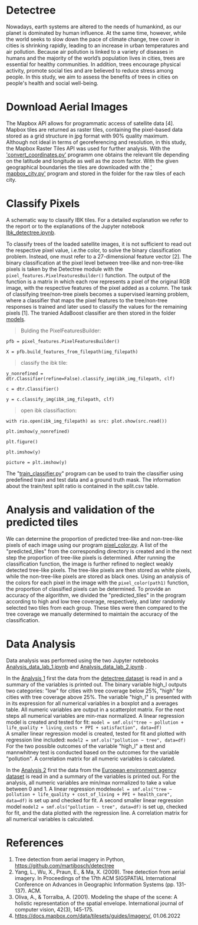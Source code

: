 # Detectree 

Nowadays, earth systems are altered to the needs of humankind, as our planet is dominated by human influence. At the same time, however, while the world seeks to slow down the pace of climate change, tree cover in cities is shrinking rapidly, leading to an increase in urban temperatures and air pollution. Because air pollution is linked to a variety of diseases in humans and the majority of the world’s population lives in cities, trees are essential for healthy communities. In addition, trees encourage physical activity, promote social ties and are believed to reduce stress among people. In this study, we aim to assess the benefits of trees in cities on people's health and social well-being.

# Download Aerial Images

The Mapbox API allows for programmatic access of satellite data [4]. Mapbox tiles are returned as raster tiles, containing the pixel-based data stored as a grid structure in jpg format with 90% quality maximum. Although not ideal in terms of georeferencing and resolution, in this study, the Mapbox Raster Tiles API was used for further analysis. With the ['convert_coordinates.py'](https://git.uibk.ac.at/csaw6507/detectree/-/blob/main/convert_coordinates.py) programm one obtains the relevant tile depending on the latitude and longitude as well as the zoom factor. With the given geographical boundaries the tiles are downloaded with the [' mapbox_city.py'](https://git.uibk.ac.at/csaw6507/detectree/-/blob/main/mapbox_athens.py) program and stored in the folder for the raw tiles of each city.

# Classify Pixels 
A schematic way to classify IBK tiles. For a detailed explanation we refer to the report or to the explanations of the Jupyter notebook [Ibk_detectree.ipynb](https://git.uibk.ac.at/csaw6507/detectree/-/blob/main/Ibk_detectree.ipynb).

To classify trees of the loaded satellite images, it is not sufficient to read out the respective pixel value, i.e.the color, to solve the binary classification problem. Instead, one must refer to a 27-dimensional feature vector [2]. The binary classification at the pixel level between tree-like and non-tree-like pixels is taken by the Detectree module with the `pixel_features.PixelFeaturesBuilder()` function. The output of the function is a matrix in which each row represents a pixel of the original RGB image, with the respective features of the pixel added as a column.
The task of classifying tree/non-tree pixels becomes a supervised learning problem, where a classifier that maps the pixel features to the tree/non-tree responses is trained and later used to classify the values for the remaining pixels [1]. The tranied AdaBoost classifier are then stored in the folder [models](https://git.uibk.ac.at/csaw6507/detectree/-/tree/main/models).

> Bulding the PixelFeaturesBuilder:

`pfb = pixel_features.PixelFeaturesBuilder()`

`X = pfb.build_features_from_filepath(img_filepath)`

> classify the ibk tile:

`y_nonrefined = dtr.Classifier(refine=False).classify_img(ibk_img_filepath, clf)`

`c = dtr.Classifier()`

`y = c.classify_img(ibk_img_filepath, clf)`

> open ibk classifiaction:

`with rio.open(ibk_img_filepath) as src:
    plot.show(src.read())`
    
`plt.imshow(y_nonrefined)`

`plt.figure()`

`plt.imshow(y)`

`picture = plt.imshow(y)`

The "[train_classifier.py](https://git.uibk.ac.at/csaw6507/detectree/-/blob/main/train_classifier.py)" program can be used to train the classifier using predefined train and test data and a ground truth mask. The information about the train/test split ratio is contained in the split.csv table.

# Analysis and validation of the predicted tiles

We can determine the proportion of predicted tree-like and non-tree-like pixels of each image using our program [pixel_color.py](https://git.uibk.ac.at/csaw6507/detectree/-/blob/main/pixel-color.py). A list of the "predicted_tiles" from the corresponding directory is created and in the next step the proportion of tree-like pixels is determined. After running the classification function, the image is further refined to neglect weakly detected tree-like pixels. The tree-like pixels are then stored as white pixels, while the non-tree-like pixels are stored as black ones. Using an analysis of the colors for each pixel in the image with the `pixel_color(path1)` function, the proportion of classified pixels can be determined. 
To provide an accuracy of the algorithm, we divided the "predicted_tiles" in the program according to high and low tree coverage, respectively, and later randomly selected two tiles from each group. These tiles were then compared to the tree coverage we manually determined to maintain the accuracy of the classification. 


# Data Analysis

Data analysis was performed using the two Jupyter notebooks [Analysis_data_lab_1.ipynb](https://git.uibk.ac.at/csaw6507/detectree/-/blob/main/Analysis_data_lab_1.ipynb) and [Analysis_data_lab_2.ipynb](https://git.uibk.ac.at/csaw6507/detectree/-/blob/main/Analysis_data_lab_2.ipynb) . 

In the [Analysis 1](https://git.uibk.ac.at/csaw6507/detectree/-/blob/main/Analysis_data_lab_1.ipynb) first the data from the [detectree dataset](https://git.uibk.ac.at/csaw6507/detectree/-/blob/main/first_data.csv) is read in and a summary of the variables is printed out. The binary variable high_l outputs two categories: "low" for cities with tree coverage below 25%, "high" for cities with tree coverage above 25%. The variable "high_l" is presented with in its expression for all numerical variables in a boxplot and a averages table. All numeric variables are output in a scatterplot matrix. For the next steps all numerical variables are min-max normalized. A linear regression model is created and tested for fit:  `model = smf.ols("tree ~ pollution + life_quality + living_costs + PPI + satisfaction", data=df)`  
A smaller linear regression model is created, tested for fit and plotted with regression line included: `model2 = smf.ols("pollution ~ tree", data=df)`
For the two possible outcomes of the variable "high_l" a ttest and mannwhitney test is conducted based on the outcomes for the variable "pollution". A correlation matrix for all numeric variables is calculated. 

In the [Analysis 2](https://git.uibk.ac.at/csaw6507/detectree/-/blob/main/Analysis_data_lab_2.ipynb) first the data from the [European environment agency dataset](https://git.uibk.ac.at/csaw6507/detectree/-/blob/main/second_data.csv) is read in and a summary of the variables is printed out. For the analysis, all numeric variables are min/max normalized to take a value between 0 and 1. A linear regression model`model = smf.ols("tree ~ pollution + life_quality + cost_of_living + PPI + health_care", data=df)` is set up and checked for fit. A second smaller linear regression model `model2 = smf.ols("pollution ~ tree", data=df)` is set up, checked for fit, and the data plotted with the regression line. A correlation matrix for all numerical variables is calculated. 

# References
1. Tree detection from aerial imagery in Python, https://github.com/martibosch/detectree
2.	Yang, L., Wu, X., Praun, E., & Ma, X. (2009). Tree detection from aerial imagery. In Proceedings of the 17th ACM SIGSPATIAL International Conference on Advances in Geographic Information Systems (pp. 131-137). ACM.
3.	Oliva, A., & Torralba, A. (2001). Modeling the shape of the scene: A holistic representation of the spatial envelope. International journal of computer vision, 42(3), 145-175.
4. https://docs.mapbox.com/data/tilesets/guides/imagery/, 01.06.2022

